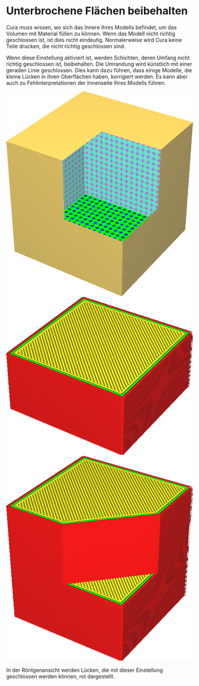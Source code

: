 Unterbrochene Flächen beibehalten
====
Cura muss wissen, wo sich das Innere Ihres Modells befindet, um das Volumen mit Material füllen zu können. Wenn das Modell nicht richtig geschlossen ist, ist dies nicht eindeutig. Normalerweise wird Cura keine Teile drucken, die nicht richtig geschlossen sind.

Wenn diese Einstellung aktiviert ist, werden Schichten, deren Umfang nicht richtig geschlossen ist, beibehalten. Die Umrandung wird künstlich mit einer geraden Linie geschlossen. Dies kann dazu führen, dass einige Modelle, die kleine Lücken in ihren Oberflächen haben, korrigiert werden. Es kann aber auch zu Fehlinterpretationen der Innenseite Ihres Modells führen.

<!--screenshot {
"image_path": "meshfix_keep_open_polygons_shell.png",
"models": [{"script": "cube_missing_corner.py"}],
"camera_position": [85, -55, 75],
"layer": -1
}-->
<!--screenshot {
"image_path": "meshfix_keep_open_polygons_disabled.png",
"models": [{"script": "cube_missing_corner.py"}],
"camera_position": [85, -55, 75],
"settings": {
    "meshfix_keep_open_polygons": false
},
"colours": 64
}-->
<!--screenshot {
"image_path": "meshfix_keep_open_polygons_enabled.png",
"models": [{"script": "cube_missing_corner.py"}],
"camera_position": [85, -55, 75],
"settings": {
    "meshfix_keep_open_polygons": true
},
"colours": 64
}-->
![Bei diesem Würfel fehlt eine Ecke](../images/meshfix_keep_open_polygons_shell.png)
![Normalerweise werden die nicht geschlossenen Schichten nicht gedruckt.](../images/meshfix_keep_open_polygons_disabled.png)
![Wenn diese Einstellung aktiviert ist, wird die Form künstlich geschlossen.](../images/meshfix_keep_open_polygons_enabled.png)

In der Röntgenansicht werden Lücken, die mit dieser Einstellung geschlossen werden können, rot dargestellt.